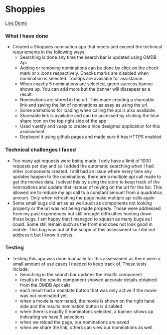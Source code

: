 # Shoppies

[Live Demo](https://salmansharif.me/shoppies/)

### What I have done
- Created a Shoppies nomination app that meets and exceed the technical requriements in the following ways:
  - Searching is done any time the search bar is updated using OMDB Api 
  - Adding or removing nominations can be done by click on the check mark or x icons respectively. Checks marks are disabled when nomination is selected. Tooltips are available for assistance.
  - When exactly 5 nominations are selected, green success banner shows up. You can add more but the banner will dissapear as a result.
  - Nominations are stored in the url. This made creating a shareable link and saving the list of nominations as easy as using the url. 
  - Some animations for loading when calling the api is also available. 
  - Shareable link is available and can be accessed by clicking the blue share icon on the top right side of the app
  - Used vuetify and vuejs to create a nice designed application for this assessment 
  - Deployed it using github pages and made sure it has HTTPS enabled

### Technical challenges I faced
- Too many api requests were being made. I only have a limit of 1000 requests per day and so I added the automatic searching when I had other components created. I still had an issue where every time any updates happen to the nominations, there are a multiple api call made to get the movies data. I solved this by using the store to keep track of the nominations and update that instead of relying on the url for the list. This allowed me to reduce my api call to a constant amount from a quadratics amount. Only when refreshing the page make multiple api calls again
- Some small bugs did arrise as well such as components not looking properly or the url was not being made properly. Those were addressed from my past experiences but still brought difficulties hunting down those bugs. I am happy that I managed to squash as many bugs as I could. Some still remain such as the front end does not look good in mobile. This bug was out of the scope of this assessment so I did not address it but I know it exists. 

### Testing
- Testing this app was done manually for this assessment as there were a small amount of use cases I needed to keep track of. These tests include:
  - Searching in the search bar updates the results component 
  - results in the results component showed accurate details obtained from the OMDB Api calls
  - each result had a nomitate button that was only active if the movie was not nominated yet. 
  - when a movie is nominated, the movie is shown on the right hand side and the results nomination button is disabled
  - when there is exactly 5 nominatons selected, a banner shows up indicating we have 5 selections
  - when we reload the page, our nominations are saved
  - when we share the link, others can view our nominations as well. 